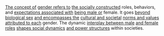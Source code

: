 

[The concept of](2/1/3/2/2/2/2/.Concept) [gender refers to](2/1/1/2/2/_Male-Female) [the socially constructed](3/1/2/2/3/.Social) roles, behaviors, and [expectations associated with](2/1/3/3/3/1/.Expectation) [being male or](2/1/1/2/2/3/.Sexual%20Identity) female. It goes [beyond biological sex](1/3/1/3/3/2/3/.Sexual%20Selection) [and encompasses the](1/2/1/1/3/_All-encompassing) [cultural and societal](3/3/.Cultural%20Embodiment) [norms and values](1/1/3/1/1/3/2/2/2/2/.Norm%20Properties) [attributed to each](3/2/3/1/2/1/_Ownership-Shared) gender. The dynamic [interplay between male](2/1/1/2/2/2/2/.Sexual%20Activities) [and female roles](2/1/1/2/2/_Male-Female) [shapes social dynamics](2/1/1/3/3/.Social%20Interactions) [and power structures](2/1/1/3/2/2/2/.Built%20Structures) within societies.

